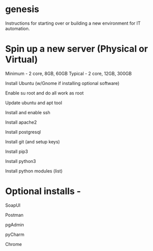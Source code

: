 # genesis
Instructions for starting over or building a new environment for IT automation.

# Spin up a new server (Physical or Virtual)
Minimum - 2 core, 8GB, 60GB 
Typical - 2 core, 12GB, 300GB

Install Ubuntu (w/Gnome if installing optional software)

Enable su root and do all work as root

Update ubuntu and apt tool

Install and enable ssh

Install apache2

Install postgresql

Install git (and setup keys)

Install pip3

Install python3

Install python modules (list)

# Optional installs -
SoapUI

Postman

pgAdmin

pyCharm

Chrome
